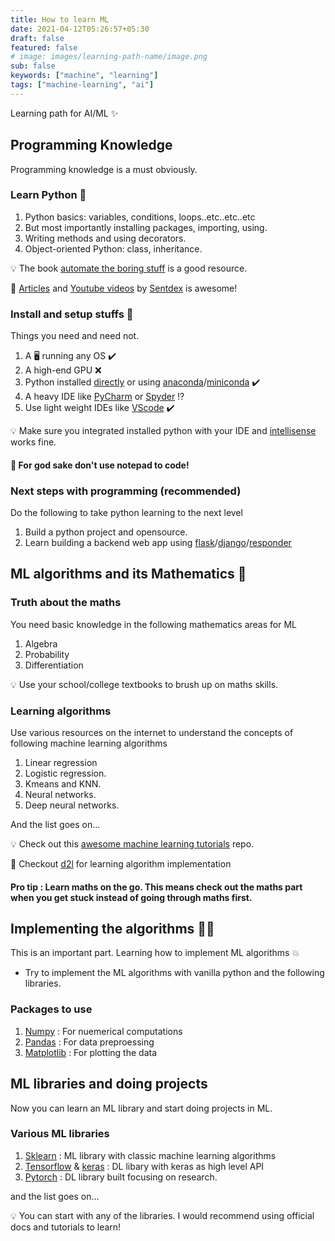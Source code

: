 ```yaml
---
title: How to learn ML
date: 2021-04-12T05:26:57+05:30
draft: false
featured: false
# image: images/learning-path-name/image.png
sub: false
keywords: ["machine", "learning"]
tags: ["machine-learning", "ai"]
---
```


Learning path for AI/ML ✨

## Programming Knowledge

Programming knowledge is a must obviously.

### Learn Python 🐍

1. Python basics: variables, conditions, loops..etc..etc..etc
2. But most importantly installing packages, importing, using.
3. Writing methods and using decorators.
4. Object-oriented Python: class, inheritance.

💡 The book [automate the boring stuff](https://automatetheboringstuff.com) is a good resource.


🔮 [Articles](https://pythonprogramming.net) and [Youtube videos](https://www.youtube.com/user/sentdex) by [Sentdex](https://twitter.com/Sentdex) is awesome!

### Install and setup stuffs 🚧

Things you need and need not.

1. A 🖥️ running any OS ✔️
2. A high-end GPU ❌
3. Python installed [directly](https://www.python.org) or using [anaconda](https://www.anaconda.com)/[miniconda](https://docs.conda.io/en/latest/miniconda.html#) ✔️
4. A heavy IDE like [PyCharm](https://www.jetbrains.com/pycharm/) or [Spyder](https://www.spyder-ide.org/) ⁉️
5. Use light weight IDEs like [VScode](https://code.visualstudio.com) ✔️


💡 Make sure you integrated installed python with your IDE and [intellisense](https://docs.microsoft.com/en-us/visualstudio/ide/using-intellisense?view=vs-2019) works fine.

#### 🌝 For god sake don't use notepad to code!

### Next steps with programming (recommended)
Do the following to take python learning to the next level
1. Build a python project and opensource.
2. Learn building a backend web app using [flask](https://flask.palletsprojects.com/en/1.1.x/)/[django](https://www.djangoproject.com)/[responder](https://responder.kennethreitz.org/en/latest/)

## ML algorithms and its Mathematics 🔢

### Truth about the maths
You need basic knowledge in the following mathematics areas for ML
1. Algebra
2. Probability
3. Differentiation

💡 Use your school/college textbooks to brush up on maths skills.

### Learning algorithms
Use various resources on the internet to understand the concepts of following machine learning algorithms

1. Linear regression
2. Logistic regression.
3. Kmeans and KNN.
3. Neural networks.
4. Deep neural networks.

And the list goes on...

💡 Check out this [awesome machine learning tutorials](https://github.com/ujjwalkarn/Machine-Learning-Tutorials) repo.

🔮 Checkout [d2l](http://d2l.ai/) for learning algorithm implementation

#### Pro tip : Learn maths on the go. This means check out the maths part when you get stuck instead of going through maths first.

## Implementing the algorithms 👩‍💻

This is an important part. Learning how to implement ML algorithms 💥
- Try to implement the ML algorithms with vanilla python and the following libraries.

### Packages to use
1. [Numpy](https://numpy.org) : For nuemerical computations
2. [Pandas](https://pandas.pydata.org) : For data preproessing
3. [Matplotlib](https://matplotlib.org) : For plotting the data

## ML libraries and doing projects
Now you can learn an ML library and start doing projects in ML.

### Various ML libraries

1. [Sklearn](https://scikit-learn.org/stable/tutorial/index.html) : ML library with classic machine learning algorithms
2. [Tensorflow](https://www.tensorflow.org/tutorials) & [keras](https://keras.io/getting_started/intro_to_keras_for_engineers/) : DL libary with keras as high level API
3. [Pytorch](https://pytorch.org/tutorials/) : DL library built focusing on research.

and the list goes on...

💡 You can start with any of the libraries. I would recommend using official docs and tutorials to learn!